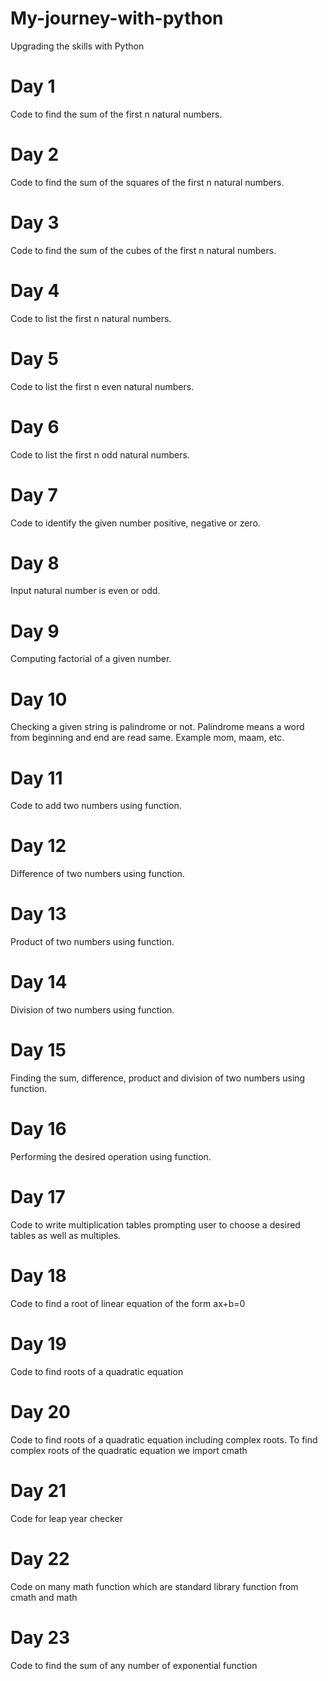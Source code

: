 # My-journey-with-python
Upgrading the skills with Python
# Day 1
Code to find the sum of the first n natural numbers.
# Day 2
Code to find the sum of the squares of the first n natural numbers.
# Day 3
Code to find the sum of the cubes of the first n natural numbers.
# Day 4
Code to list the first n natural numbers.
# Day 5
Code to list the first n even natural numbers.
# Day 6
Code to list the first n odd natural numbers.
# Day 7
Code to identify the given number positive, negative or zero.
# Day 8
Input natural number is even or odd.
# Day 9
Computing factorial of a given number.
# Day 10
Checking a given string is palindrome or not.
Palindrome means a word from beginning and end are read same.
Example mom, maam, etc.
# Day 11
Code to add two numbers using function.
# Day 12
Difference of two numbers using function.
# Day 13
Product of two numbers using function.
# Day 14
Division of two numbers using function.
# Day 15
Finding the sum, difference, product and division of two numbers using function.
# Day 16
Performing the desired operation using function.
# Day 17
Code to write multiplication tables prompting user to choose a desired tables as well as multiples.
# Day 18
Code to find a root of linear equation of the form ax+b=0
# Day 19
Code to find roots of a quadratic equation
# Day 20
Code to find roots of a quadratic equation including complex roots.
To find complex roots of the quadratic equation we import cmath
# Day 21
Code for leap year checker
# Day 22
Code on many math function which are standard library function from cmath and math
# Day 23
Code to find the sum of any number of exponential function
